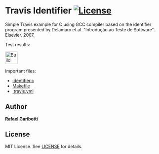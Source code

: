 Travis Identifier [![License][license-img]][license-url]
=
Simple Travis example for C using GCC compiler based on the identifier program presented by Delamaro et al. "Introdução ao Teste de Software". Elsevier. 2007.

Test results:

[<img alt="Build Status" src="https://travis-ci.org/rafaelgaribotti/WarmUp.svg?branch=main" height="40">][travis-url]

Important files:

* [identifier.c](identifier.c)
* [Makefile](Makefile)
* [.travis.yml](.travis.yml)


Author
------
[**Rafael Garibotti**](https://br.linkedin.com/in/rafaelgaribotti)


License
-------
MIT License. See [LICENSE](LICENSE) for details.

[main-url]: https://github.com/guibronzatti/WarmUp
[readme-url]: https://github.com/guibronzatti/WarmUp/blob/main/README.md
[license-url]: https://github.com/guibronzatti/WarmUp/blob/main/LICENSE
[license-img]: https://img.shields.io/github/license/rsp/travis-hello-modern-cpp.svg
[travis-url]: https://travis-ci.org/guibronzatti/WarmUp
[travis-img]: https://travis-ci.org/guibronzatti/WarmUp.svg?branch=master
[github-follow-url]: https://github.com/guibronzatti
